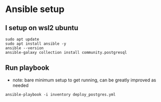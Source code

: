 # Ansible setup
## I setup on wsl2 ubuntu
```
sudo apt update
sudo apt install ansible -y
ansible --version
ansible-galaxy collection install community.postgresql
```

## Run playbook
* note: bare minimum setup to get running, can be greatly improved as needed
```
ansible-playbook -i inventory deploy_postgres.yml
```